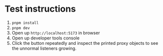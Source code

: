 # Test instructions

1. `pnpm install`
2. `pnpm dev`
3. Open up `http://localhost:5173` in browser
4. Open up developer tools console
5. Click the button repeatedly and inspect the printed proxy objects to see the unnormal listeners growing.
